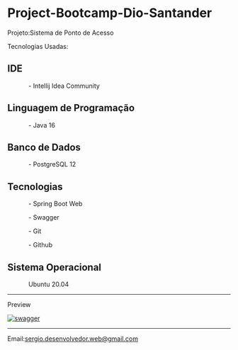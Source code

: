 <h1>Project-Bootcamp-Dio-Santander</h1>

Projeto:Sistema de Ponto de Acesso

Tecnologias Usadas:
<h2>IDE</h2>

<ul>
  <ol>- Intellij Idea Community</ol>
</ul>

<h2>Linguagem de Programação</h2>

<ul>
  <ol>- Java 16</ol>
</ul>

<h2>Banco de Dados</h2>

<ul>
  <ol>- PostgreSQL 12</ol>
</ul>

<h2>Tecnologias</h2>

<ul>
  <ol>- Spring Boot Web</ol>
  <ol>- Swagger</ol>
  <ol>- Git </ol>
  <ol>- Github </ol>
</ul>

<h2>Sistema Operacional</h2>

<ul>
 <ol>Ubuntu 20.04</ol>
</ul>

-------------------------------------------------------------------------------------------------------------------
Preview

 <a href="https://ibb.co/qD7LSbL"><img src="https://i.ibb.co/FhmkrGk/swagger.png" alt="swagger" border="0" /></a>
 
-------------------------------------------------------------------------------------------------------------------
 
 Email:<sergio.desenvolvedor.web@gmail.com>
